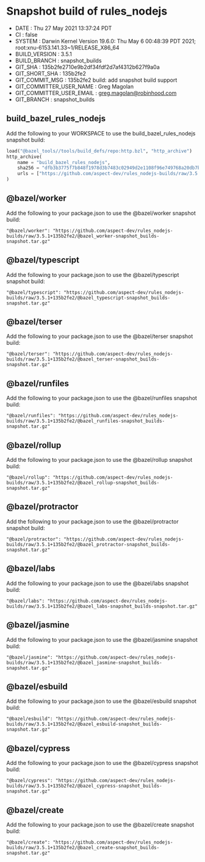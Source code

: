 # Snapshot build of rules_nodejs

+ DATE                     : Thu 27 May 2021 13:37:24 PDT
+ CI                       : false
+ SYSTEM                   : Darwin Kernel Version 19.6.0: Thu May  6 00:48:39 PDT 2021; root:xnu-6153.141.33~1/RELEASE_X86_64
+ BUILD_VERSION            : 3.5.1
+ BUILD_BRANCH             : snapshot_builds
+ GIT_SHA                  : 135b2fe2710e9b2df34fdf2d7af4312b627f9a0a
+ GIT_SHORT_SHA            : 135b2fe2
+ GIT_COMMIT_MSG           : 135b2fe2 build: add snapshot build support
+ GIT_COMMITTER_USER_NAME  : Greg Magolan
+ GIT_COMMITTER_USER_EMAIL : greg.magolan@robinhood.com
+ GIT_BRANCH               : snapshot_builds

## build_bazel_rules_nodejs
Add the following to your WORKSPACE to use the build_bazel_rules_nodejs snapshot build:
```python
load("@bazel_tools//tools/build_defs/repo:http.bzl", "http_archive")
http_archive(
    name = "build_bazel_rules_nodejs",
    sha256 = "dfb3b3775f7b848f1978d3b7483c02949d2e1108f96e749768a20db7b4a2a4f3",
    urls = ["https://github.com/aspect-dev/rules_nodejs-builds/raw/3.5.1+135b2fe2/build_bazel_rules_nodejs-snapshot_builds-snapshot.tar.gz"],
)
```

## @bazel/worker
Add the following to your package.json to use the @bazel/worker snapshot build:
```
"@bazel/worker": "https://github.com/aspect-dev/rules_nodejs-builds/raw/3.5.1+135b2fe2/@bazel_worker-snapshot_builds-snapshot.tar.gz"
```

## @bazel/typescript
Add the following to your package.json to use the @bazel/typescript snapshot build:
```
"@bazel/typescript": "https://github.com/aspect-dev/rules_nodejs-builds/raw/3.5.1+135b2fe2/@bazel_typescript-snapshot_builds-snapshot.tar.gz"
```

## @bazel/terser
Add the following to your package.json to use the @bazel/terser snapshot build:
```
"@bazel/terser": "https://github.com/aspect-dev/rules_nodejs-builds/raw/3.5.1+135b2fe2/@bazel_terser-snapshot_builds-snapshot.tar.gz"
```

## @bazel/runfiles
Add the following to your package.json to use the @bazel/runfiles snapshot build:
```
"@bazel/runfiles": "https://github.com/aspect-dev/rules_nodejs-builds/raw/3.5.1+135b2fe2/@bazel_runfiles-snapshot_builds-snapshot.tar.gz"
```

## @bazel/rollup
Add the following to your package.json to use the @bazel/rollup snapshot build:
```
"@bazel/rollup": "https://github.com/aspect-dev/rules_nodejs-builds/raw/3.5.1+135b2fe2/@bazel_rollup-snapshot_builds-snapshot.tar.gz"
```

## @bazel/protractor
Add the following to your package.json to use the @bazel/protractor snapshot build:
```
"@bazel/protractor": "https://github.com/aspect-dev/rules_nodejs-builds/raw/3.5.1+135b2fe2/@bazel_protractor-snapshot_builds-snapshot.tar.gz"
```

## @bazel/labs
Add the following to your package.json to use the @bazel/labs snapshot build:
```
"@bazel/labs": "https://github.com/aspect-dev/rules_nodejs-builds/raw/3.5.1+135b2fe2/@bazel_labs-snapshot_builds-snapshot.tar.gz"
```

## @bazel/jasmine
Add the following to your package.json to use the @bazel/jasmine snapshot build:
```
"@bazel/jasmine": "https://github.com/aspect-dev/rules_nodejs-builds/raw/3.5.1+135b2fe2/@bazel_jasmine-snapshot_builds-snapshot.tar.gz"
```

## @bazel/esbuild
Add the following to your package.json to use the @bazel/esbuild snapshot build:
```
"@bazel/esbuild": "https://github.com/aspect-dev/rules_nodejs-builds/raw/3.5.1+135b2fe2/@bazel_esbuild-snapshot_builds-snapshot.tar.gz"
```

## @bazel/cypress
Add the following to your package.json to use the @bazel/cypress snapshot build:
```
"@bazel/cypress": "https://github.com/aspect-dev/rules_nodejs-builds/raw/3.5.1+135b2fe2/@bazel_cypress-snapshot_builds-snapshot.tar.gz"
```

## @bazel/create
Add the following to your package.json to use the @bazel/create snapshot build:
```
"@bazel/create": "https://github.com/aspect-dev/rules_nodejs-builds/raw/3.5.1+135b2fe2/@bazel_create-snapshot_builds-snapshot.tar.gz"
```
